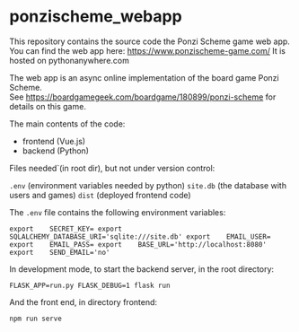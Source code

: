 # ponzischeme_webapp

This repository contains the source code the Ponzi Scheme game web app.<br>
You can find the web app here: https://www.ponzischeme-game.com/
It is hosted on pythonanywhere.com

The web app is an async online implementation of the board game Ponzi Scheme.<br>
See https://boardgamegeek.com/boardgame/180899/ponzi-scheme for details on this game.

The main contents of the code:
- frontend (Vue.js)
- backend (Python)


Files needed`(in root dir), but not under version control:

`.env` (environment variables needed by python)
`site.db` (the database with users and games)
`dist` (deployed frontend code)

The `.env` file contains the following environment variables:

`export    SECRET_KEY=
export    SQLALCHEMY_DATABASE_URI='sqlite:///site.db'
export    EMAIL_USER=
export    EMAIL_PASS=
export    BASE_URL='http://localhost:8080'
export    SEND_EMAIL='no'`


In development mode, to start the backend server, in the root directory:

`FLASK_APP=run.py FLASK_DEBUG=1 flask run`

And the front end, in directory frontend:

`npm run serve`

